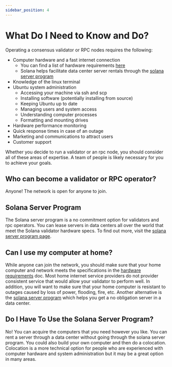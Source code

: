 ```yaml
---
sidebar_position: 4
---
```


# What Do I Need to Know and Do?

Operating a consensus validator or RPC nodes requires the following:

* Computer hardware and a fast internet connection
    * You can find a list of hardware requirements [here](https://docs.solana.com/running-validator/validator-reqs)
    * Solana helps facilitate data center server rentals through the [solana server program](https://solana.foundation/server-program)
* Knowledge of the linux terminal
* Ubuntu system administration
    * Accessing your machine via ssh and scp
    * Installing software (potentially installing from source)
    * Keeping Ubuntu up to date
    * Managing users and system access
    * Understanding computer processes
    * Formatting and mounting drives
* Hardware performance monitoring
* Quick response times in case of an outage
* Marketing and communications to attract users
* Customer support

Whether you decide to run a validator or an rpc node, you should consider all of these areas of expertise.  A team of people is likely necessary for you to achieve your goals.

## Who can become a validator or RPC operator?

Anyone! The network is open for anyone to join.

## Solana Server Program

The Solana server program is a no commitment option for validators and rpc operators.  You can lease servers in data centers all over the world that meet the Solana validator hardware specs.  To find out more, visit the [solana server program page](https://solana.foundation/server-program).

## Can I use my computer at home?

While anyone can join the network, you should make sure that your home computer and network meets the specifications in the [hardware requirements](https://docs.solana.com/running-validator/validator-reqs) doc.  Most home internet service providers do not provider consistent service that would allow your validator to perform well. In addition, you will want to make sure that your home computer is resistant to outages caused by loss of power, flooding, fire, etc.  Another alternative is the [solana server program](https://solana.foundation/server-program) which helps you get a no obligation server in a data center.

## Do I Have To Use the Solana Server Program?

No! You can acquire the computers that you need however you like. You can rent a server through a data center without going through the solana server program.  You could also build your own computer and then do a colocation. Colocation is a more technical option for people who are experienced with computer hardware and system administration but it may be a great option in many areas.
